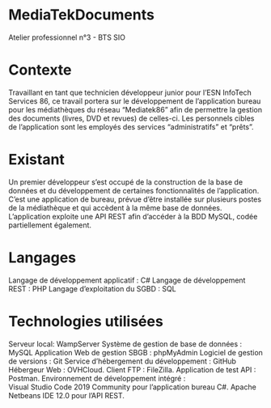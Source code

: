# MediaTekDocuments
Atelier professionnel n°3 - BTS SIO


<h1>Contexte</h1>
Travaillant en tant que technicien développeur junior pour l’ESN InfoTech Services 86, ce travail portera sur le développement de l’application bureau pour les médiathèques du réseau “Mediatek86” afin de permettre la gestion des documents (livres, DVD et revues) de celles-ci. Les personnels cibles de l’application sont les employés des services “administratifs” et “prêts”. 

<h1>Existant</h1>

Un premier développeur s’est occupé de la construction de la base de données et du développement de certaines fonctionnalités de l’application. C’est une application de bureau, prévue d’être installée sur plusieurs postes de la médiathèque et qui accèdent à la même base de données. 
L’application exploite une API REST afin d’accéder à la BDD MySQL, codée partiellement également.

<h1>Langages</h1>

Langage de développement applicatif : 	C#
Langage de développement REST : 		PHP
Langage d’exploitation du SGBD : 		SQL

<h1>Technologies utilisées</h1>

Serveur local:					WampServer
Système de gestion de base de données :	MySQL
Application Web de gestion SBGB :		phpMyAdmin
Logiciel de gestion de versions : 		Git 
Service d’hébergement du développement :	GitHub
Hébergeur Web : 				OVHCloud.
Client FTP : 					FileZilla.
Application de test API : 			Postman.
Environnement de développement intégré :	
Visual Studio Code 2019 Community pour l’application bureau C#.
Apache Netbeans IDE 12.0 pour l’API REST.


